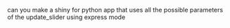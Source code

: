 can you make a shiny for python app that uses all the possible parameters of the update_slider using express mode